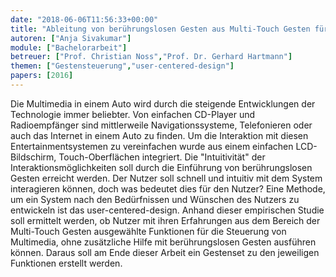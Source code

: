 ```yaml
---
date: "2018-06-06T11:56:33+00:00"
title: "Ableitung von berührungslosen Gesten aus Multi-Touch Gesten für die Steuerung von Multimedia im Automobil"
autoren: ["Anja Sivakumar"]
module: ["Bachelorarbeit"]
betreuer: ["Prof. Christian Noss","Prof. Dr. Gerhard Hartmann"]
themen: ["Gestensteuerung","user-centered-design"]
papers: [2016]
---
```


Die Multimedia in einem Auto wird durch die steigende Entwicklungen der Technologie
immer beliebter. Von einfachen CD-Player und Radioempfänger sind mittlerweile
Navigationssysteme, Telefonieren oder auch das Internet in einem Auto zu finden. Um
die Interaktion mit diesen Entertainmentsystemen zu vereinfachen wurde aus einem
einfachen LCD-Bildschirm, Touch-Oberflächen integriert. Die "Intuitivität" der Interaktionsmöglichkeiten
soll durch die Einführung von berührungslosen Gesten erreicht
werden. Der Nutzer soll schnell und intuitiv mit dem System interagieren können, doch
was bedeutet dies für den Nutzer? Eine Methode, um ein System nach den Bedürfnissen
und Wünschen des Nutzers zu entwickeln ist das user-centered-design. Anhand dieser
empirischen Studie soll ermittelt werden, ob Nutzer mit ihren Erfahrungen aus dem
Bereich der Multi-Touch Gesten ausgewählte Funktionen für die Steuerung von Multimedia,
ohne zusätzliche Hilfe mit berührungslosen Gesten ausführen können. Daraus
soll am Ende dieser Arbeit ein Gestenset zu den jeweiligen Funktionen erstellt werden.
